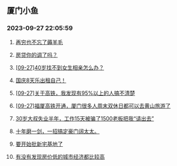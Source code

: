 ## 厦门小鱼 
### 2023-09-27 22:05:59

1. [再穷也不忘了薅羊毛](http://bbs.xmfish.com/read-htm-tid-18079777.html)

2. [房贷你的调了吗？](http://bbs.xmfish.com/read-htm-tid-18079806.html)

3. [[09-27]40岁找不到女生相亲怎么办？](http://bbs.xmfish.com/read-htm-tid-18079971.html)

4. [国庆8天乐出租自己！](http://bbs.xmfish.com/read-htm-tid-18079812.html)

5. [[09-27]关于高铁，我发现有95%以上的人搞不清楚](http://bbs.xmfish.com/read-htm-tid-18080012.html)

6. [[09-27]福厦高铁开通，厦门很多人周末双休日都可以去黄山旅游了](http://bbs.xmfish.com/read-htm-tid-18080075.html)

7. [30岁大叔失业半年，工作15天被骗了1500老板把我“请出去”](http://bbs.xmfish.com/read-htm-tid-18080025.html)

8. [十年磨一剑，一招搞定豪门阔太太。](http://bbs.xmfish.com/read-htm-tid-18080056.html)

9. [要开始批新宅基地了](http://bbs.xmfish.com/read-htm-tid-18080087.html)

10. [有没有发现房价低的城市经济都比较高](http://bbs.xmfish.com/read-htm-tid-18079880.html)

